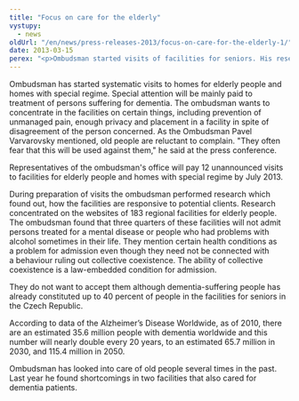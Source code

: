 ```yaml
---
title: "Focus on care for the elderly"
vystupy:
  - news
oldUrl: "/en/news/press-releases-2013/focus-on-care-for-the-elderly-1/"
date: 2013-03-15
perex: "<p>Ombudsman started visits of facilities for seniors. His research reveals that three quarters of regional facilities for seniors write on their websites that they will not admit persons treated for a mental disease (including dementia) or people who had problems with alcohol sometimes in their life.</p>"
---
```


<!-- imported from the old website -->

<p>Ombudsman has started systematic visits to homes for elderly people and homes with special regime. Special attention will be mainly paid to treatment of persons suffering for dementia. The ombudsman wants to concentrate in the facilities on certain things, including prevention of unmanaged pain, enough privacy and placement in a facility in spite of disagreement of the person concerned. As the Ombudsman Pavel Varvarovsky mentioned, old people are reluctant to complain. &quot;They often fear that this will be used against them,&quot; he said at the press conference.</p><p>Representatives of the ombudsman's office will pay 12 unannounced visits to facilities for elderly people and homes with special regime by July 2013.</p><p>During preparation of visits the ombudsman performed research which found out, how the facilities are responsive to potential clients. Research concentrated on the websites of 183 regional facilities for elderly people. The ombudsman found that three quarters of these facilities will not admit persons treated for a mental disease or people who had problems with alcohol sometimes in their life. They mention certain health conditions as a problem for admission even though they need not be connected with a behaviour ruling out collective coexistence. The ability of collective coexistence is a law-embedded condition for admission.</p><p>They do not want to accept them although dementia-suffering people has already constituted up to 40 percent of people in the facilities for seniors in the Czech Republic.</p><p>According to data of the Alzheimer’s Disease Worldwide, as of 2010, there are an estimated 35.6 million people with dementia worldwide and this number will nearly double every 20 years, to an estimated 65.7 million in 2030, and 115.4 million in 2050.</p><p>Ombudsman has looked into care of old people several times in the past. Last year he found shortcomings in two facilities that also cared for dementia patients.</p>
